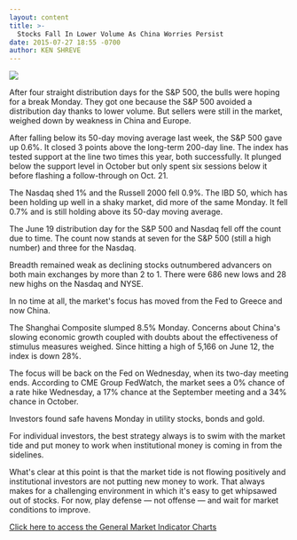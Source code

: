 ```yaml
---
layout: content
title: >-
  Stocks Fall In Lower Volume As China Worries Persist
date: 2015-07-27 18:55 -0700
author: KEN SHREVE
---
```






![](https://www.investors.com/wp-content/uploads/ibd-migrated-images/MPv_150728_635736083448453986.png)









  

After four straight distribution days for the S&P 500, the bulls were hoping for a break Monday. They got one because the S&P 500 avoided a distribution day thanks to lower volume. But sellers were still in the market, weighed down by weakness in China and Europe.

  

After falling below its 50-day moving average last week, the S&P 500 gave up 0.6%. It closed 3 points above the long-term 200-day line. The index has tested support at the line two times this year, both successfully. It plunged below the support level in October but only spent six sessions below it before flashing a follow-through on Oct. 21.

  

The Nasdaq shed 1% and the Russell 2000 fell 0.9%. The IBD 50, which has been holding up well in a shaky market, did more of the same Monday. It fell 0.7% and is still holding above its 50-day moving average.

  

The June 19 distribution day for the S&P 500 and Nasdaq fell off the count due to time. The count now stands at seven for the S&P 500 (still a high number) and three for the Nasdaq.

  

Breadth remained weak as declining stocks outnumbered advancers on both main exchanges by more than 2 to 1. There were 686 new lows and 28 new highs on the Nasdaq and NYSE.

  

In no time at all, the market's focus has moved from the Fed to Greece and now China.

  

The Shanghai Composite slumped 8.5% Monday. Concerns about China's slowing economic growth coupled with doubts about the effectiveness of stimulus measures weighed. Since hitting a high of 5,166 on June 12, the index is down 28%.

  

The focus will be back on the Fed on Wednesday, when its two-day meeting ends. According to CME Group FedWatch, the market sees a 0% chance of a rate hike Wednesday, a 17% chance at the September meeting and a 34% chance in October.

  

Investors found safe havens Monday in utility stocks, bonds and gold.

  

For individual investors, the best strategy always is to swim with the market tide and put money to work when institutional money is coming in from the sidelines.

  

What's clear at this point is that the market tide is not flowing positively and institutional investors are not putting new money to work. That always makes for a challenging environment in which it's easy to get whipsawed out of stocks. For now, play defense — not offense — and wait for market conditions to improve.

  

[Click here to access the General Market Indicator Charts](https://www.investors.com/pdf/GMI_072815.pdf)




